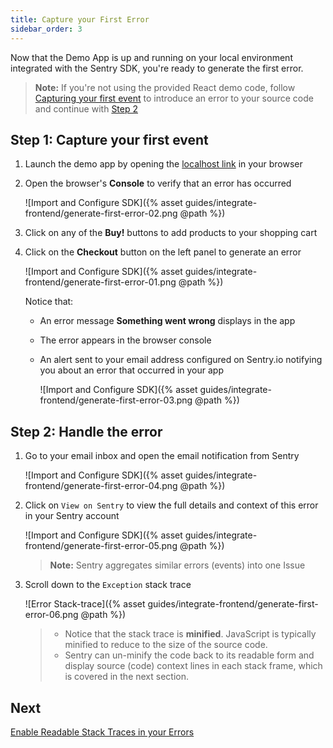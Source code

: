 ```yaml
---
title: Capture your First Error
sidebar_order: 3
---
```


Now that the Demo App is up and running on your local environment integrated with the Sentry SDK, you're ready to generate the first error.

> **Note:** If you're not using the provided React demo code, follow [Capturing your first event](/error-reporting/quickstart/) to introduce an error to your source code and continue with [Step 2](#step-2-handle-the-error)

## Step 1: Capture your first event

1. Launch the demo app by opening the [localhost link](http://localhost:5000) in your browser

2. Open the browser's **Console** to verify that an error has occurred

    ![Import and Configure SDK]({% asset guides/integrate-frontend/generate-first-error-02.png @path %})

3. Click on any of the **Buy!** buttons to add products to your shopping cart

4. Click on the **Checkout** button on the left panel to generate an error

    ![Import and Configure SDK]({% asset guides/integrate-frontend/generate-first-error-01.png @path %})

    Notice that:
    * An error message **Something went wrong** displays in the app
    * The error appears in the browser console
    * An alert sent to your email address configured on Sentry.io notifying you about an error that occurred in your app

        ![Import and Configure SDK]({% asset guides/integrate-frontend/generate-first-error-03.png @path %})

## Step 2: Handle the error

1. Go to your email inbox and open the email notification from Sentry

    ![Import and Configure SDK]({% asset guides/integrate-frontend/generate-first-error-04.png @path %})

2. Click on `View on Sentry` to view the full details and context of this error in your Sentry account

    ![Import and Configure SDK]({% asset guides/integrate-frontend/generate-first-error-05.png @path %})
    > **Note:** Sentry aggregates similar errors (events) into one Issue

3. Scroll down to the `Exception` stack trace

    ![Error Stack-trace]({% asset guides/integrate-frontend/generate-first-error-06.png @path %})

    > * Notice that the stack trace is **minified**.  JavaScript is typically minified to reduce to the size of the source code.
    > * Sentry can un-minify the code back to its readable form and display source (code) context lines in each stack frame, which is covered in the next section.

## Next

[Enable Readable Stack Traces in your Errors](/guides/integrate-frontend/upload-source-maps/)
